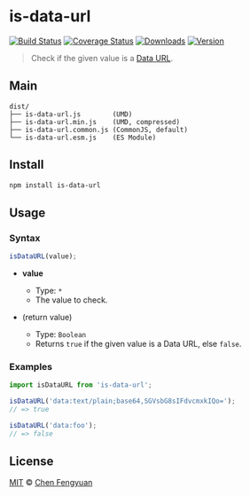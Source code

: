 # is-data-url

[![Build Status](https://travis-ci.org/fengyuanchen/is-data-url.svg)](https://travis-ci.org/fengyuanchen/is-data-url) [![Coverage Status](https://img.shields.io/codecov/c/github/fengyuanchen/is-data-url.svg)](https://codecov.io/gh/fengyuanchen/is-data-url) [![Downloads](https://img.shields.io/npm/dm/is-data-url.svg)](https://www.npmjs.com/package/is-data-url) [![Version](https://img.shields.io/npm/v/is-data-url.svg)](https://www.npmjs.com/package/is-data-url)

> Check if the given value is a [Data URL](https://tools.ietf.org/html/rfc2397).

## Main

```text
dist/
├── is-data-url.js        (UMD)
├── is-data-url.min.js    (UMD, compressed)
├── is-data-url.common.js (CommonJS, default)
└── is-data-url.esm.js    (ES Module)
```

## Install

```sh
npm install is-data-url
```

## Usage

### Syntax

```js
isDataURL(value);
```

- **value**
  - Type: `*`
  - The value to check.

- (return value)
  - Type: `Boolean`
  - Returns `true` if the given value is a Data URL, else `false`.

### Examples

```js
import isDataURL from 'is-data-url';

isDataURL('data:text/plain;base64,SGVsbG8sIFdvcmxkIQo=');
// => true

isDataURL('data:foo');
// => false
```

## License

[MIT](http://opensource.org/licenses/MIT) © [Chen Fengyuan](http://chenfengyuan.com)
